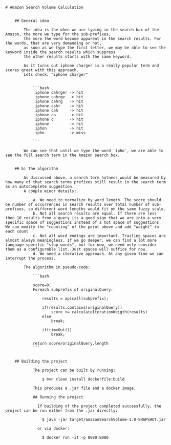     
    # Amazon Search Volume Calculation   
    
      
        ## General idea
        
            The idea is the when we are typing in the search box of the Amazon, the more we type for the sub-prefixes,
            the more the word become apparent in the search results. For the words, that are very demanding or hot, 
            as soon as we type the first letter, we may be able to see the keyword inside the search results which suppress
            the other results starts with the same keyword.    
            
            As it turns out iphone charger is a really popular term and scores great with this approach.  
            Lets check: "iphone charger"  
            
        
                ```bash  
                 iphone cahrger -> hit  
                 iphone cahrge  -> hit  
                 iphone cahrg   -> hit  
                 iphone cahr    -> hit   
                 iphone cah     -> hit  
                 iphone ca      -> hit  
                 iphone c       -> hit  
                 iphone         -> hit  
                 iphon          -> hit  
                 ipho           -> miss  
                    
                ```  
        
            We can see that until we type the word `ipho`, we are able to see the full search term in the Amazon search box.  
          
          
        ## b) The algorithm
          
            As discussed above, a search term hotness would be measured by how many of that search terms prefixes still result in the search term as an autocomplete suggestion.  
            A couple minor details:  
            
                a. We need to normalize by word length. The score should be number of occurrences in search results over total number of sub-prefixes, so different word lengths would fit on the same fuzzy scale.  
                b. Not all search results are equal. If there are less then 10 results from a query its a good sign that we are into a very specific space of suggestions instead of a hot space of suggestions. We can modify the "counting" of the point above and add "weight" to each count  
                c. Not all word endings are important. Trailing spaces are almost always meaningless. If we go deeper, we can find a lot more language specific "stop words", but for now, we need only consider them as a configurable list. Just spaces will suffice for now.  
                d. We need a iterative approach. At any given time we can interrupt the process.  
              
            The algorithm in pseudo-code:  
                
                ```bash
                  
                score=0;  
                Foreach subprefix of originalQuery:  
                    
                    results = apicall(subprefix); 
                    
                    if(results.contains(originalQuery))
                        score += calculateIterationWeigth(results)  
                    else  
                        break;  

                    if(timeOut())  
                        break;    
                    
                return score/originalQuery.length  
                ```  
    
       
        ## Building the project  
                  
                The project can be built by running:
                  
                    $ mvn clean install dockerfile:build 
                   
                This produces a .jar file and a docker image.  
              
                ## Running the project  
                  
                  If building of the project completed successfully, the project can be run either from the .jar directly:  
                   
                    $ java -jar target/amazonSearchVolume-1.0-SNAPSHOT.jar  
                 
                  or via docker:
                   
                    $ docker run -it -p 8080:8080  